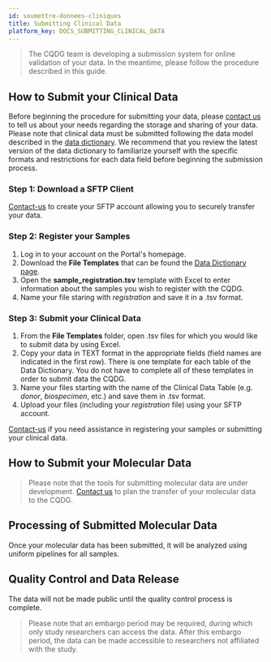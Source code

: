 ```yaml
---
id: soumettre-donnees-cliniques
title: Submitting Clinical Data
platform_key: DOCS_SUBMITTING_CLINICAL_DATA
---
```



> The CQDG team is developing a submission system for online validation of your data. In the meantime, please follow the procedure described in this guide.



## How to Submit your Clinical Data

Before beginning the procedure for submitting your data, please [contact us](https://plateforme.cqdg.ca/contact) to tell us about your needs regarding the storage and sharing of your data. Please note that clinical data must be submitted following the data model described in the [data dictionary](https://docs.cqdg.ca/dictionnaire/). We recommend that you review the latest version of the data dictionary to familiarize yourself with the specific formats and restrictions for each data field before beginning the submission process.

### Step 1: Download a SFTP Client

[Contact-us](https://plateforme.cqdg.ca/contact) to create your SFTP account allowing you to securely transfer your data. 

### Step 2: Register your Samples

1. Log in to your account on the Portal's homepage. 
2. Download the **File Templates** that can be found the [Data Dictionary page](https://docs.cqdg.ca/en/dictionnaire/).
3. Open the **sample_registration.tsv** template with Excel to enter information about the samples you wish to register with the CQDG. 
3. Name your file staring with _registration_ and save it in a .tsv format.  


### Step 3: Submit your Clinical Data

1. From the **File Templates** folder, open .tsv files for which you would like to submit data by using Excel.
2. Copy your data in TEXT format in the appropriate fields (field names are indicated in the first row). There is one template for each table of the Data Dictionary. You do not have to complete all of these templates in order to submit data the CQDG.
3. Name your files starting with the name of the Clinical Data Table (e.g. _donor_, _biospecimen_, etc.) and save them in .tsv format.
4. Upload your files (including your _registration_ file) using your SFTP account. 


[Contact-us](https://plateforme.cqdg.ca/contact) if you need assistance in registering your samples or submitting your clinical data.

## How to Submit your Molecular Data

> Please note that the tools for submitting molecular data are under development. [Contact us](https://plateforme.cqdg.ca/contact) to plan the transfer of your molecular data to the CQDG.


## Processing of Submitted Molecular Data

Once your molecular data has been submitted, it will be analyzed using uniform pipelines for all samples.


## Quality Control and Data Release


The data will not be made public until the quality control process is complete.

> Please note that an embargo period may be required, during which only study researchers can access the data. After this embargo period, the data can be made accessible to researchers not affiliated with the study.
